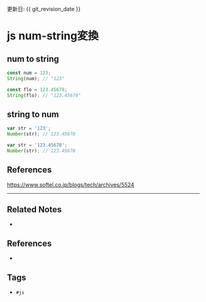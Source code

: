 更新日: {{ git_revision_date }}

# js num-string変換
## num to string
```js
const num = 123;
String(num); // "123"

const flo = 123.45678;
String(flo); // "123.45678"
```

## string to num
```js
var str = '123';
Number(str); // 123.45678

var str = '123.45678';
Number(str); // 123.45678
```

## References
https://www.softel.co.jp/blogs/tech/archives/5524

---
## Related Notes
- 

## References
- 

## Tags
- `#js`